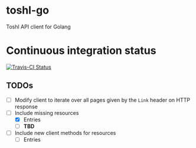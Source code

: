 # toshl-go
Toshl API client for Golang

# Continuous integration status

[![Travis-CI Status](https://secure.travis-ci.org/andreagrandi/toshl-go.png?branch=master)](http://travis-ci.org/#!/andreagrandi/toshl-go)

## TODOs
- [ ] Modify client to iterate over all pages given by the `Link` header on HTTP response
- [ ] Include missing resources
  - [x] Entries
  - [ ] **TBD**
- [ ] Include new client methods for resources
  - [ ] Entries
